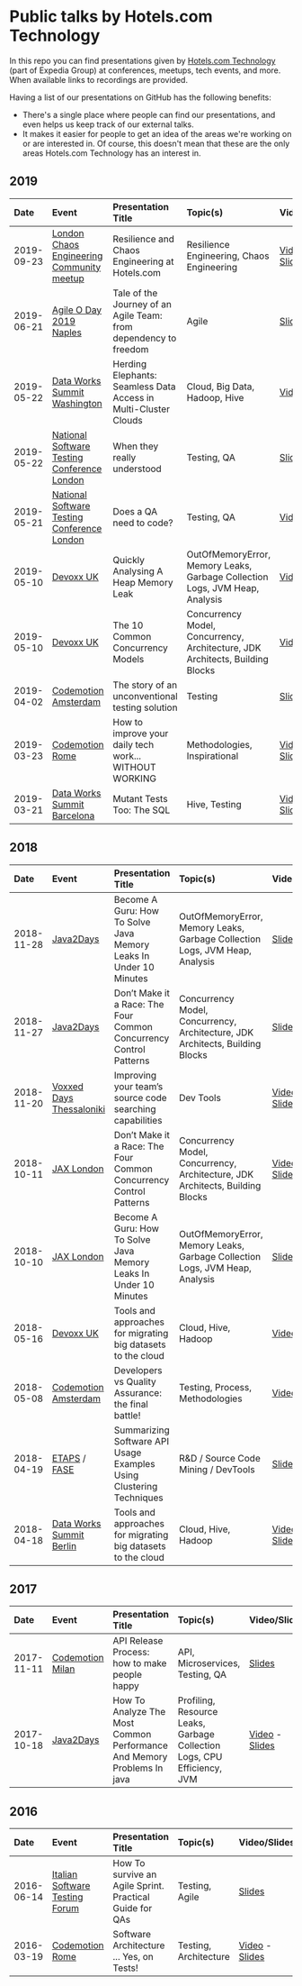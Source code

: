 
# Public talks by Hotels.com Technology
In this repo you can find presentations given by
[Hotels.com Technology](https://medium.com/hotels-com-technology) (part of Expedia Group) at conferences,
meetups, tech events, and more. When available links to recordings are
provided.

Having a list of our presentations on GitHub has the following benefits:
- There's a single place where people can find our presentations, and
  even helps us keep track of our external talks.
- It makes it easier for people to get an idea of the areas we're
  working on or are interested in. Of course, this doesn't mean that
  these are the only areas Hotels.com Technology has an interest in.

## 2019

| Date       | Event                                                                                                                               | Presentation Title                                               | Topic(s)                                                                      | Video/Slides                                                                                                                                                                                          |
|:-----------|:------------------------------------------------------------------------------------------------------------------------------------|:-----------------------------------------------------------------|:------------------------------------------------------------------------------|:------------------------------------------------------------------------------------------------------------------------------------------------------------------------------------------------------|
| 2019-09-23 | [London Chaos Engineering Community meetup](https://www.meetup.com/London-Chaos-Engineering-Community/events/264887686/)            | Resilience and Chaos Engineering at Hotels.com                   | Resilience Engineering, Chaos Engineering                                     | [Video](https://skillsmatter.com/skillscasts/14534-resilience-and-chaos-engineering-at-hotels-com#video) - [Slides](https://www.slideshare.net/NikolaosKatirtzis/resilience-engineering-at-hotelscom) |
| 2019-06-21 | [Agile O Day 2019 Naples](http://www.agilecommunitycampania.it/agile-oday-2019/)                                                    | Tale of the Journey of an Agile Team: from dependency to freedom | Agile                                                                         | [Slides](https://www.slideshare.net/secret/lsGxKYrStP4TIk)                                                                                                                                            |
| 2019-05-22 | [Data Works Summit Washington](https://dataworkssummit.com/washington-dc-2019/)                                                     | Herding Elephants: Seamless Data Access in Multi-Cluster Clouds  | Cloud, Big Data, Hadoop, Hive                                                 | [Video](https://youtu.be/Wp0Apq5xShI)                                                                                                                                                                 |
| 2019-05-22 | [National Software Testing Conference London](https://www.softwaretestingnews.co.uk/products/national-software-testing-conference/) | When they really understood                                      | Testing, QA                                                                   | [Slides](https://www.slideshare.net/secret/vL4Im9C8uIw2Su)                                                                                                                                            |
| 2019-05-21 | [National Software Testing Conference London](https://www.softwaretestingnews.co.uk/products/national-software-testing-conference/) | Does a QA need to code?                                          | Testing, QA                                                                   | [Video](https://www.mirobarsa.com/wp-content/uploads/2019/05/national-sw-conf-london-2019.mp4)                                                                                                        |
| 2019-05-10 | [Devoxx UK](https://www.devoxx.co.uk/)                                                                                              | Quickly Analysing A Heap Memory Leak                             | OutOfMemoryError, Memory Leaks, Garbage Collection Logs, JVM Heap, Analysis   | [Video](https://www.youtube.com/watch?v=JoQN4xoXY5Y)                                                                                                                                                  |
| 2019-05-10 | [Devoxx UK](https://www.devoxx.co.uk/)                                                                                              | The 10 Common Concurrency Models                                 | Concurrency Model, Concurrency, Architecture, JDK Architects, Building Blocks | [Video](https://www.youtube.com/watch?v=PNx9WqQ9QeA)                                                                                                                                                  |
| 2019-04-02 | [Codemotion Amsterdam](https://events.codemotion.com/conferences/amsterdam/2019/agenda/)                                            | The story of an unconventional testing solution                  | Testing                                                                       | [Slides](https://www.slideshare.net/Codemotion/annarita-de-biase-miro-barsocchi-the-story-of-an-unconventional-testing-solution-codemotion-amsterdam-2019)                                            |
| 2019-03-23 | [Codemotion Rome](https://events.codemotion.com/conferences/rome/2019/agenda/23-March/)                                             | How to improve your daily tech work... WITHOUT WORKING           | Methodologies, Inspirational                                                  | [Video](https://www.youtube.com/watch?v=LVFcfwPqWqY) - [Slides](https://www.slideshare.net/secret/bYCSJIinuFYCaR)                                                                                     |
| 2019-03-21 | [Data Works Summit Barcelona](https://dataworkssummit.com/barcelona-2019/)                                                          | Mutant Tests Too: The SQL                                        | Hive, Testing                                                                 | [Video](https://youtu.be/PchdF0xAbEg) - [Slides](https://www.slideshare.net/Hadoop_Summit/mutant-tests-too-the-sql)                                                                                   |

## 2018
| Date       | Event                                                                         | Presentation Title                                                  | Topic(s)                                                                      | Video/Slides                                                                                                                                                                           |
|:-----------|:------------------------------------------------------------------------------|:--------------------------------------------------------------------|:------------------------------------------------------------------------------|:---------------------------------------------------------------------------------------------------------------------------------------------------------------------------------------|
| 2018-11-28 | [Java2Days](https://java2days.com)                                            | Become A Guru: How To Solve Java Memory Leaks In Under 10 Minutes   | OutOfMemoryError, Memory Leaks, Garbage Collection Logs, JVM Heap, Analysis   | [Slides](https://2018.java2days.com/assets/uploads/sites/28/2018/11/JAVA2Days-2018-Memory.pdf)                                                                                         |
| 2018-11-27 | [Java2Days](https://java2days.com)                                            | Don’t Make it a Race: The Four Common Concurrency Control Patterns  | Concurrency Model, Concurrency, Architecture, JDK Architects, Building Blocks | [Slides](https://2018.java2days.com/assets/uploads/sites/28/2018/11/JAVA2Days-2018-Concurrency.pdf)                                                                                    |
| 2018-11-20 | [Voxxed Days Thessaloniki](https://voxxeddays.com/thessaloniki/)              | Improving your team’s source code searching capabilities            | Dev Tools                                                                     | [Video](https://youtu.be/QDAY4o03t2c) - [Slides](https://www.slideshare.net/NikolaosKatirtzis/improving-your-teams-source-code-searching-capabilities-voxxed-thessaloniki-2018)        |
| 2018-10-11 | [JAX London](https://jaxlondon.com/)                                          | Don’t Make it a Race: The Four Common Concurrency Control Patterns  | Concurrency Model, Concurrency, Architecture, JDK Architects, Building Blocks | [Video](https://www.youtube.com/watch?v=Jl-lybDC3h8) - [Slides](https://jaxlondon.com/wp-content/uploads/slides/Don_t_Make_it_a_Race_The_Four_Common_Concurrency_Control_Patterns.pdf) |
| 2018-10-10 | [JAX London](https://jaxlondon.com/)                                          | Become A Guru: How To Solve Java Memory Leaks In Under 10 Minutes   | OutOfMemoryError, Memory Leaks, Garbage Collection Logs, JVM Heap, Analysis   | [Slides](https://jaxlondon.com/wp-content/uploads/slides/Become_A_Guru_How_To_Solve_Java_Memory_Leaks_In_Under_10_Minutes.pdf)                                                         |
| 2018-05-16 | [Devoxx UK](https://www.devoxx.co.uk/)                                        | Tools and approaches for migrating big datasets to the cloud        | Cloud, Hive, Hadoop                                                           | [Video](https://www.youtube.com/watch?v=gvtysDbDLeE)                                                                                                                                   |
| 2018-05-08 | [Codemotion Amsterdam](https://amsterdam2018.codemotionworld.com/conference/) | Developers vs Quality Assurance: the final battle!                  | Testing, Process, Methodologies                                               | [Video](https://youtu.be/S5V-0VQIecw)                                                                                                                                                  |
| 2018-04-19 | [ETAPS](https://www.etaps.org/2018) / [FASE](https://www.etaps.org/2018/fase) | Summarizing Software API Usage Examples Using Clustering Techniques | R&D / Source Code Mining / DevTools                                           | [Slides](https://www.slideshare.net/NikolaosKatirtzis/summarizing-software-api-usage-examples-using-clustering-techniques)                                                             |
| 2018-04-18 | [Data Works Summit Berlin](https://dataworkssummit.com/berlin-2018/)          | Tools and approaches for migrating big datasets to the cloud        | Cloud, Hive, Hadoop                                                           | [Video](https://youtu.be/MfvjmMjhKG4) - [Slides](https://www.slideshare.net/Hadoop_Summit/tools-and-approaches-for-migrating-big-datasets-to-the-cloud)                                |

## 2017
| Date       | Event                                                                                        | Presentation Title                                                     | Topic(s)                                                                | Video/Slides                                                                                                                                          |
|:-----------|:---------------------------------------------------------------------------------------------|:-----------------------------------------------------------------------|:------------------------------------------------------------------------|:------------------------------------------------------------------------------------------------------------------------------------------------------|
| 2017-11-11 | [Codemotion Milan](https://www.codemotion.com/events/conferences/2017/2017-11-10/milan-2017) | API Release Process: how to make people happy                          | API, Microservices, Testing, QA                                         | [Slides](https://www.slideshare.net/Codemotion/a-de-biasec-quatrinim-barsocchi-api-release-process-how-to-make-people-happy-codemotion-milan-2017)    |
| 2017-10-18 | [Java2Days](https://java2days.com)                                                           | How To Analyze The Most Common Performance And Memory Problems In java | Profiling, Resource Leaks, Garbage Collection Logs, CPU Efficiency, JVM | [Video](https://www.youtube.com/watch?v=S-awUjTOK60) - [Slides](https://2017.java2days.com/assets/uploads/sites/16/2017/09/JackShirazi_java2days.pdf) |


## 2016
| Date       | Event                                                                                                                     | Presentation Title                                      | Topic(s)              | Video/Slides                                                                                                                             |
|:-----------|:--------------------------------------------------------------------------------------------------------------------------|:--------------------------------------------------------|:----------------------|:-----------------------------------------------------------------------------------------------------------------------------------------|
| 2016-06-14 | [Italian Software Testing Forum](http://oldstf.ita-stqb.org/STF2016/www.swtestingforum.org/it/conferenzab182.html?id=100) | How To survive an Agile Sprint. Practical Guide for QAs | Testing, Agile        | [Slides](https://www.slideshare.net/secret/yBIuYh00zAbSwZ)                                                                               |
| 2016-03-19 | [Codemotion Rome](https://www.codemotion.com/events/conferences/2016/2016-03-18/rome-2016)                                | Software Architecture ... Yes, on Tests!                | Testing, Architecture | [Video](https://www.youtube.com/watch?v=_cPf2TxFuko) - [Slides](https://www.slideshare.net/Codemotion/software-architectureyes-on-tests) |
